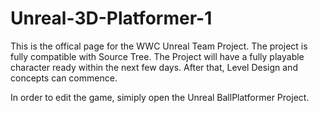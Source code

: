 # Unreal-3D-Platformer-1
This is the offical page for the WWC Unreal Team Project.  The project is fully compatible with Source Tree.  The Project will
have a fully playable character ready within the next few days.  After that, Level Design and concepts can commence.

In order to edit the game, simiply open the Unreal BallPlatformer Project.
